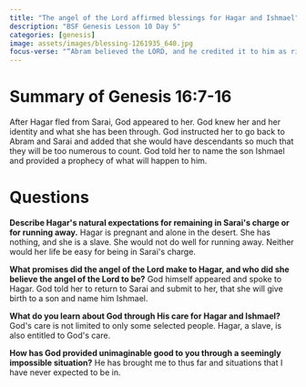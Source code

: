 ```yaml
---
title: "The angel of the Lord affirmed blessings for Hagar and Ishmael"
description: "BSF Genesis Lesson 10 Day 5"
categories: [genesis]
image: assets/images/blessing-1261935_640.jpg
focus-verse: "“Abram believed the LORD, and he credited it to him as righteousness.” – Genesis 15:6"
---
```


# Summary of Genesis 16:7-16

After Hagar fled from Sarai, God appeared to her. God knew her and her identity and what she has been through. God instructed her to go back to Abram and Sarai and added that she would have descendants so much that they will be too numerous to count. God told her to name the son Ishmael and provided a prophecy of what will happen to him. 

# Questions

**Describe Hagar's natural expectations for remaining in Sarai's charge or for running away.** Hagar is pregnant and alone in the desert. She has nothing, and she is a slave. She would not do well for running away. Neither would her life be easy for being in Sarai's charge.

**What promises did the angel of the Lord make to Hagar, and who did she believe the angel of the Lord to be?** God himself appeared and spoke to Hagar. God told her to return to Sarai and submit to her, that she will give birth to a son and name him Ishmael.

**What do you learn about God through His care for Hagar and Ishmael?** God's care is not limited to only some selected people. Hagar, a slave, is also entitled to God's care. 

**How has God provided unimaginable good to you through a seemingly impossible situation?** He has brought me to thus far and situations that I have never expected to be in.